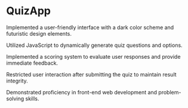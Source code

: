 # QuizApp

Implemented a user-friendly interface with a dark color scheme and futuristic design elements.

Utilized JavaScript to dynamically generate quiz questions and options.

Implemented a scoring system to evaluate user responses and provide immediate feedback.

Restricted user interaction after submitting the quiz to maintain result integrity.

Demonstrated proficiency in front-end web development and problem-solving skills.
